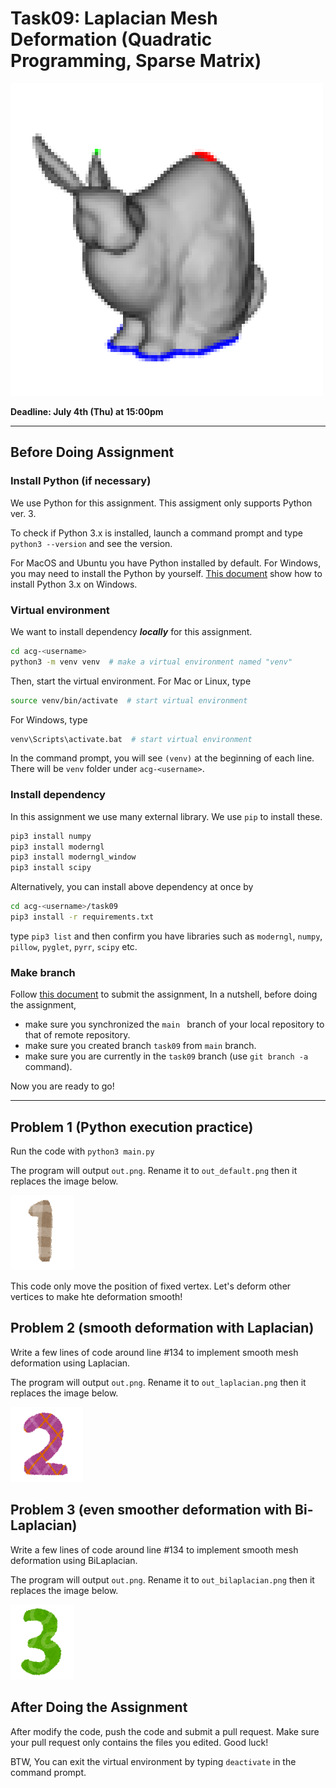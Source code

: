 # Task09: Laplacian Mesh Deformation (Quadratic Programming, Sparse Matrix)

![preview](preview.png)

**Deadline: July 4th (Thu) at 15:00pm**

----

## Before Doing Assignment

### Install Python (if necessary)
We use Python for this assignment. 
This assigment only supports Python ver. 3.

To check if Python 3.x is installed, launch a command prompt and type `python3 --version` and see the version.

For MacOS and Ubuntu you have Python installed by default. 
For Windows, you may need to install the Python by yourself.
[This document](https://docs.python.org/3/using/windows.html) show how to install Python 3.x on Windows.


### Virtual environment

We want to install dependency ***locally*** for this assignment.

```bash
cd acg-<username> 
python3 -m venv venv  # make a virtual environment named "venv"
```

Then, start the virtual environment.
For Mac or Linux, type

```bash
source venv/bin/activate  # start virtual environment 
```

For Windows, type  

```bash
venv\Scripts\activate.bat  # start virtual environment
```

In the command prompt, you will see `(venv)` at the beginning of each line.
There will be `venv` folder under `acg-<username>`.     

### Install dependency

In this assignment we use many external library. We use `pip` to install these.

```bash
pip3 install numpy
pip3 install moderngl
pip3 install moderngl_window
pip3 install scipy
```

Alternatively, you can install above dependency at once by

```bash
cd acg-<username>/task09
pip3 install -r requirements.txt
```

type `pip3 list` and then confirm you have libraries such as `moderngl`, `numpy`, `pillow`, `pyglet`, `pyrr`, `scipy` etc.

### Make branch

Follow [this document](../doc/submit.md) to submit the assignment, In a nutshell, before doing the assignment,  
- make sure you synchronized the `main ` branch of your local repository  to that of remote repository.
- make sure you created branch `task09` from `main` branch.
- make sure you are currently in the `task09` branch (use `git branch -a` command).

Now you are ready to go!

---

## Problem 1 (Python execution practice)

Run the code with `python3 main.py` 

The program will output `out.png`. Rename it to `out_default.png` then it replaces the image below. 

![problem1](out_default.png)

This code only move the position of fixed vertex. Let's deform other vertices to make hte deformation smooth!


## Problem 2 (smooth deformation with Laplacian)

Write a few lines of code around line #134 to implement smooth mesh deformation using Laplacian. 

The program will output `out.png`. Rename it to `out_laplacian.png` then it replaces the image below.

![problem1](out_laplacian.png)
 

## Problem 3 (even smoother deformation with Bi-Laplacian)

Write a few lines of code around line #134 to implement smooth mesh deformation using BiLaplacian.

The program will output `out.png`. Rename it to `out_bilaplacian.png` then it replaces the image below.

![problem1](out_bilaplacian.png)


## After Doing the Assignment

After modify the code, push the code and submit a pull request. Make sure your pull request only contains the files you edited. Good luck!

BTW, You can exit the virtual environment by typing `deactivate` in the command prompt.

